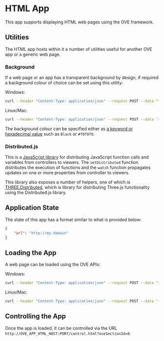 # HTML App

This app supports displaying HTML web pages using the OVE framework.

## Utilities

The HTML app hosts within it a number of utilities useful for another OVE app or a generic web page.

### Background

If a web page or an app has a transparent background by design, if required a background colour of choice can be set using this utility:

Windows:

```sh
curl --header "Content-Type: application/json" --request POST --data "{\"h\": 500, \"app\": {\"url\": \"http://OVE_APP_HTML_HOST:PORT\", \"states\": {\"load\": {\"url\": \"/data/background/index.html?background=COLOUR\"}}}, \"space\": \"LocalNine\", \"w\": 500, \"y\": 0, \"x\": 0}" http://OVE_CORE_HOST:PORT/section
```

Linux/Mac:

```sh
curl --header "Content-Type: application/json" --request POST --data '{"h": 500, "app": {"url": "http://OVE_APP_HTML_HOST:PORT","states": {"load": {"url": "/data/background/index.html?background=COLOUR"}}}, "space": "LocalNine", "w": 500, "y": 0, "x": 0}' http://OVE_CORE_HOST:PORT/section
```

The background colour can be specified either as [a keyword or hexadecimal value](https://developer.mozilla.org/en-US/docs/Web/CSS/background-color) such as `Black` or `#f0f0f0`.

### Distributed.js

This is a [JavaScript library](https://raw.githubusercontent.com/ove/ove-apps/master/packages/ove-app-html/src/libs/distributed.js) for distributing JavaScript function calls and variables from controllers to viewers. The `setDistributed` function distributes the execution of functions and the `watch` function propagates updates on one or more properties from controller to viewers.

This library also exposes a number of helpers, one of which is [THREE.Distributed](https://raw.githubusercontent.com/ove/ove-apps/master/packages/ove-app-html/src/libs/distributed/three.js), which is library for distributing Three.js functionality using the Distributed.js library.

## Application State

The state of this app has a format similar to what is provided below:

```json
{
    "url": "http://my.domain"
}
```

## Loading the App

A web page can be loaded using the OVE APIs:

Windows:

```sh
curl --header "Content-Type: application/json" --request POST --data "{\"h\": 500, \"app\": {\"url\": \"http://OVE_APP_HTML_HOST:PORT\", \"states\": {\"load\": {\"url\": \"http://my.domain\"}}}, \"space\": \"LocalNine\", \"w\": 500, \"y\": 0, \"x\": 0}" http://OVE_CORE_HOST:PORT/section
```

Linux/Mac:

```sh
curl --header "Content-Type: application/json" --request POST --data '{"h": 500, "app": {"url": "http://OVE_APP_HTML_HOST:PORT","states": {"load": {"url": "http://my.domain"}}}, "space": "LocalNine", "w": 500, "y": 0, "x": 0}' http://OVE_CORE_HOST:PORT/section
```

## Controlling the App

Once the app is loaded, it can be controlled via the URL `http://OVE_APP_HTML_HOST:PORT/control.html?oveSectionId=0`.
